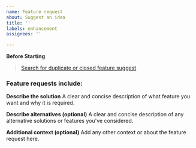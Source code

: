 ```yaml
---
name: Feature request
about: Suggest an idea
title: ''
labels: enhancement
assignees: ''

---
```


**Before Starting**
> [Search for duplicate or closed feature suggest](https://github.com/PuneetGopinath/Sanitizers/issues?q=is%3Aissue)

### Feature requests include:

**Describe the solution**
A clear and concise description of what feature you want and why it is required.

**Describe alternatives (optional)**
A clear and concise description of any alternative solutions or features you've considered.

<!--**Screenshots (optional)**
If applicable, add screenshots to help explain your problem.
**Note:** If you can't upload files then use [GoFile](https://gofile.io/uploadFiles) or [WeTransfer](https://wetransfer.com/upload)-->

**Additional context (optional)**
Add any other context or about the feature request here.

